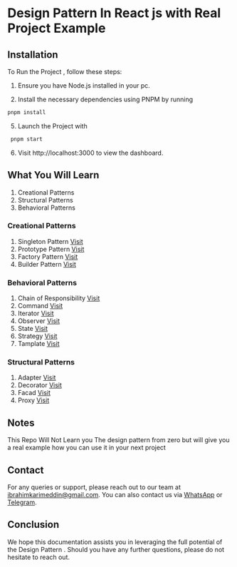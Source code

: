 # Design Pattern In React js with Real Project Example 




## Installation

To Run  the Project , follow these steps:

1. Ensure you have Node.js  installed in your pc.

2. Install the necessary dependencies using PNPM by running 
```bash
pnpm install
```

5. Launch the Project with 
```bash
 pnpm start
  ```
6. Visit http://localhost:3000 to view the dashboard.



## What You Will Learn 


1. Creational Patterns
2. Structural Patterns
3. Behavioral Patterns



### Creational Patterns

1. Singleton Pattern  [Visit](/src/Creational/Singleton/)
2. Prototype  Pattern  [Visit](/src/Creational/Prototype/)
3. Factory  Pattern  [Visit](/src/Creational/Factory%20Method//)
4. Builder  Pattern  [Visit](/src/Creational/Builder/)



### Behavioral Patterns
1. Chain of Responsibility [Visit](/src/Behavioral/Chain%20of%20Responsibility/)
2. Command  [Visit](/src/Behavioral/Command/)
3. Iterator [Visit](/src/Behavioral/Iterator/)
4. Observer  [Visit](/src/Behavioral/Observer%20Pattern/)
5. State  [Visit](/src/Behavioral/state/)
6. Strategy [Visit](/src/Behavioral/Strategy/)
7. Tamplate [Visit](/src/Behavioral/Tamplate%20Methode/)

### Structural Patterns
1. Adapter [Visit](/src/Structural/Adapter/)
2. Decorator  [Visit](/src/Structural/Decorator/)
3. Facad [Visit](/src/Structural/Facad/)
4. Proxy  [Visit](/src/Structural/Proxy/)


## Notes 

This Repo Will Not Learn you The design pattern from zero 
but will give you a real example how you can use it in your next project 
## Contact

For any queries or support, please reach out to our team at ibrahimkarimeddin@gmail.com. You can also contact us via [WhatsApp](https://wa.me/963951968994) or [Telegram](https://t.me/yourusername).


## Conclusion

We hope this documentation assists you in leveraging the full potential of the Design Pattern . Should you have any further questions, please do not hesitate to reach out.
